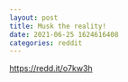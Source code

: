 ```yaml
--- 
layout: post 
title: Musk the reality! 
date: 2021-06-25 1624616408 
categories: reddit 
--- 
```

https://redd.it/o7kw3h